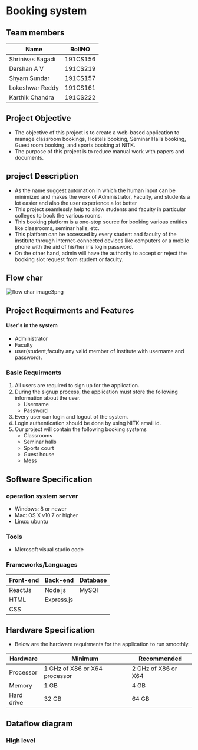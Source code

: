 # Booking system
## Team members
Name|RollNO
--------------|--------------
Shrinivas Bagadi| 191CS156
Darshan A V| 191CS219
Shyam Sundar| 191CS157
Lokeshwar Reddy| 191CS161
Karthik Chandra| 191CS222
## Project Objective
- The objective of this project is to create a web-based application to manage classroom bookings, Hostels booking, Seminar Halls booking, Guest room booking, and sports booking at NITK.
- The purpose of this project is to reduce manual work with papers and documents.
## project Description
- As the name suggest automation in which the human input can be minimized and makes the work of Administrator, Faculty, and students a lot easier and also the user experience a lot better
- This project seamlessly help to allow students and faculty in particular colleges to book the various rooms.
- This booking platform is a one-stop source for booking various entities like classrooms, seminar halls, etc.
- This platform can be accessed by every student and faculty of the institute through internet-connected devices like computers or a mobile phone with the aid of his/her iris login password.
- On the other hand, admin will have the authority to accept or reject the booking slot request from student or faculty.
## Flow char
![flow char image3png](https://user-images.githubusercontent.com/91780372/135726892-a38f3d48-7ad4-4f26-a188-040188bf0f11.png)
## Project Requirments and Features
#### User's in the system
- Administrator
- Faculty
- user(student,faculty any valid member of Institute with username and password).
### Basic Requirments
1. All users are required to sign up for the application.
2. During the signup process, the application must store the following information  about the user. 
   - Username
   - Password
3. Every user can login and logout of the system.
4. Login authentication should be done by using NITK email id.
5. Our project will contain the following booking systems
   - Classrooms
   - Seminar halls
   - Sports court
   - Guest house
   - Mess
## Software Specification
### operation system server
- Windows:  8 or newer
- Mac: OS X v10.7 or higher
- Linux: ubuntu
### Tools
- Microsoft visual studio code
### Frameworks/Languages
Front-end|Back-end|Database
--------------|--------------|--------------
ReactJs|Node js|MySQl
HTML|Express.js
CSS|
## Hardware Specification
- Below are the hardware requirments for the application to run smoothly.

Hardware|Minimum|Recommended
--------------|--------------|--------------
Processor|1 GHz of X86 or X64 processor|2 GHz of X86 or X64
Memory|1 GB|4 GB
Hard drive|32 GB|64 GB
## Dataflow diagram
### High level

